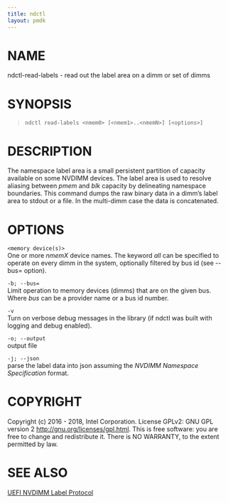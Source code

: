 ```yaml
---
title: ndctl
layout: pmdk
---
```


NAME
====

ndctl-read-labels - read out the label area on a dimm or set of dimms

SYNOPSIS
========

>     ndctl read-labels <nmem0> [<nmem1>..<nmemN>] [<options>]

DESCRIPTION
===========

The namespace label area is a small persistent partition of capacity
available on some NVDIMM devices. The label area is used to resolve
aliasing between *pmem* and *blk* capacity by delineating namespace
boundaries. This command dumps the raw binary data in a dimm’s label
area to stdout or a file. In the multi-dimm case the data is
concatenated.

OPTIONS
=======

`<memory device(s)>`  
One or more *nmemX* device names. The keyword *all* can be specified to
operate on every dimm in the system, optionally filtered by bus id (see
--bus= option).

`-b; --bus=`  
Limit operation to memory devices (dimms) that are on the given bus.
Where *bus* can be a provider name or a bus id number.

`-v`  
Turn on verbose debug messages in the library (if ndctl was built with
logging and debug enabled).

`-o; --output`  
output file

`-j; --json`  
parse the label data into json assuming the *NVDIMM Namespace
Specification* format.

COPYRIGHT
=========

Copyright (c) 2016 - 2018, Intel Corporation. License GPLv2: GNU GPL
version 2 <http://gnu.org/licenses/gpl.html>. This is free software: you
are free to change and redistribute it. There is NO WARRANTY, to the
extent permitted by law.

SEE ALSO
========

[UEFI NVDIMM Label
Protocol](http://www.uefi.org/sites/default/files/resources/UEFI_Spec_2_7.pdf)
